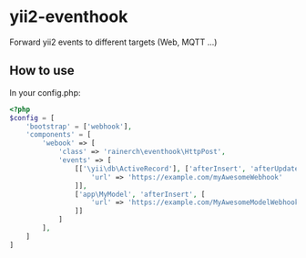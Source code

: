 # yii2-eventhook
Forward yii2 events to different targets (Web, MQTT ...)

## How to use

In your config.php:

```php
<?php
$config = [
    'bootstrap' = ['webhook'],
    'components' = [
        'webook' => [
            'class' => 'rainerch\eventhook\HttpPost',
            'events' => [
                [['\yii\db\ActiveRecord'], ['afterInsert', 'afterUpdate'], [
                    'url' => 'https://example.com/myAwesomeWebhook'
                ]],
                ['app\MyModel', 'afterInsert', [
                    'url' => 'https://example.com/MyAwesomeModelWebhook'
                ]]
            ]
        ],
    ]
]
```
